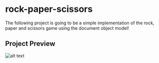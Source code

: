 # rock-paper-scissors
The following project is going to be a simple implementation of the rock, paper and scissors game using the document object model! 

## Project Preview 
![alt text](./resources/)
